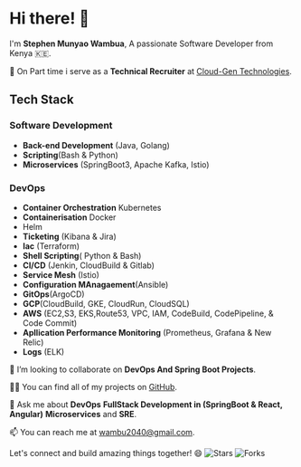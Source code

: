 # Hi there! 👋

I'm **Stephen Munyao Wambua**,
A passionate Software Developer from Kenya 🇰🇪.

🌱 On Part time i serve as a **Technical Recruiter** at  [Cloud-Gen Technologies](https://www.linkedin.com/company/101426369/admin/feed/posts/).

## Tech Stack
### Software Development
- **Back-end Development** (Java, Golang)
- **Scripting**(Bash & Python)
- **Microservices** (SpringBoot3, Apache Kafka, Istio)
### DevOps
- **Container Orchestration** Kubernetes
- **Containerisation** Docker
- Helm
- **Ticketing** (Kibana & Jira)
- **Iac** (Terraform)
- **Shell Scripting**( Python & Bash)
- **CI/CD** (Jenkin, CloudBuild & Gitlab)
- **Service Mesh** (Istio)
- **Configuration MAnagaement**(Ansible)
- **GitOps**(ArgoCD)
- **GCP**(CloudBuild, GKE, CloudRun, CloudSQL)
- **AWS** (EC2,S3, EKS,Route53, VPC, IAM, CodeBuild, CodePipeline, & Code Commit)
- **Apllication Performance Monitoring** (Prometheus, Grafana & New Relic)
- **Logs** (ELK)
  

👯 I’m looking to collaborate on **DevOps And Spring Boot Projects**.

👨‍💻 You can find all of my projects on [GitHub](https://github.com/steve2030).

💬 Ask me about **DevOps** **FullStack Development in (SpringBoot & React, Angular)** **Microservices** and **SRE**.

📫 You can reach me at [wambu2040@gmail.com](mailto:wambu2040@gmail.com).

Let's connect and build amazing things together! 😄
![Stars](https://img.shields.io/github/stars/steve2030/AnimalFarm-SpringBoot-Backend-Api-)
![Forks](https://img.shields.io/github/forks/steve2030/AnimalFarm-SpringBoot-Backend-Api-)

